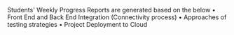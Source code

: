 Students' Weekly Progress Reports are generated based on the below 
•	Front End and Back End Integration (Connectivity process)
•	Approaches of testing strategies
•	Project Deployment to Cloud
